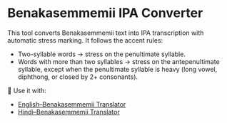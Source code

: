 # Benakasemmemii IPA Converter

This tool converts Benakasemmemii text into IPA transcription with automatic stress marking.
It follows the accent rules:
- Two-syllable words → stress on the penultimate syllable.
- Words with more than two syllables → stress on the antepenultimate syllable,
  except when the penultimate syllable is heavy (long vowel, diphthong, or closed by 2+ consonants).

🔗 Use it with:
- [English–Benakasemmemii Translator](https://lingojam.com/English-BenakasemmemiiTranslator)
- [Hindi–Benakasemmemii Translator](https://lingojam.com/Hindi-BenakasemmemiiTranslator)
